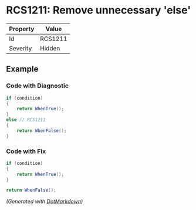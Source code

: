 # RCS1211: Remove unnecessary 'else'

| Property | Value   |
| -------- | ------- |
| Id       | RCS1211 |
| Severity | Hidden  |

## Example

### Code with Diagnostic

```csharp
if (condition)
{
    return WhenTrue();
}
else // RCS1211
{
    return WhenFalse();
}
```

### Code with Fix

```csharp
if (condition)
{
    return WhenTrue();
}

return WhenFalse();
```


*\(Generated with [DotMarkdown](http://github.com/JosefPihrt/DotMarkdown)\)*